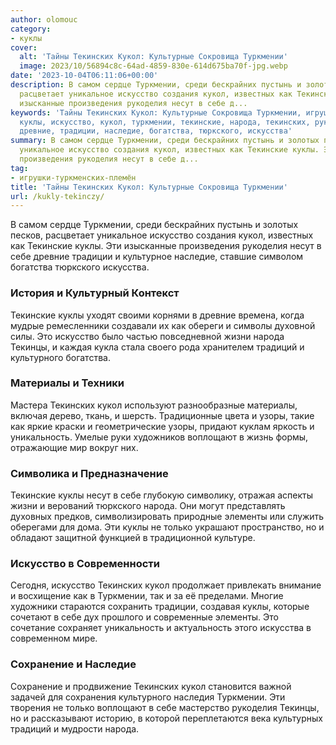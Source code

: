 ```yaml
---
author: olomouc
category:
- куклы
cover:
  alt: 'Тайны Текинских Кукол: Культурные Сокровища Туркмении'
  image: 2023/10/56894c8c-64ad-4859-830e-614d675ba70f-jpg.webp
date: '2023-10-04T06:11:06+00:00'
description: В самом сердце Туркмении, среди бескрайних пустынь и золотых песков,
  расцветает уникальное искусство создания кукол, известных как Текинские куклы. Эти
  изысканные произведения рукоделия несут в себе д...
keywords: 'Тайны Текинских Кукол: Культурные Сокровища Туркмении, игрушки-туркменских-племён,
  куклы, искусство, кукол, туркмении, текинские, народа, текинских, рукоделия, несут,
  древние, традиции, наследие, богатства, тюркского, искусства'
summary: В самом сердце Туркмении, среди бескрайних пустынь и золотых песков, расцветает
  уникальное искусство создания кукол, известных как Текинские куклы. Эти изысканные
  произведения рукоделия несут в себе д...
tag:
- игрушки-туркменских-племён
title: 'Тайны Текинских Кукол: Культурные Сокровища Туркмении'
url: /kukly-tekinczy/
---
```


В самом сердце Туркмении, среди бескрайних пустынь и золотых песков, расцветает уникальное искусство создания кукол, известных как Текинские куклы. Эти изысканные произведения рукоделия несут в себе древние традиции и культурное наследие, ставшие символом богатства тюркского искусства.

### История и Культурный Контекст

Текинские куклы уходят своими корнями в древние времена, когда мудрые ремесленники создавали их как обереги и символы духовной силы. Это искусство было частью повседневной жизни народа Текинцы, и каждая кукла стала своего рода хранителем традиций и культурного богатства.

### Материалы и Техники

Мастера Текинских кукол используют разнообразные материалы, включая дерево, ткань, и шерсть. Традиционные цвета и узоры, такие как яркие краски и геометрические узоры, придают куклам яркость и уникальность. Умелые руки художников воплощают в жизнь формы, отражающие мир вокруг них.

### Символика и Предназначение

Текинские куклы несут в себе глубокую символику, отражая аспекты жизни и верований тюркского народа. Они могут представлять духовных предков, символизировать природные элементы или служить оберегами для дома. Эти куклы не только украшают пространство, но и обладают защитной функцией в традиционной культуре.

### Искусство в Современности

Сегодня, искусство Текинских кукол продолжает привлекать внимание и восхищение как в Туркмении, так и за её пределами. Многие художники стараются сохранить традиции, создавая куклы, которые сочетают в себе дух прошлого и современные элементы. Это сочетание сохраняет уникальность и актуальность этого искусства в современном мире.

### Сохранение и Наследие

Сохранение и продвижение Текинских кукол становится важной задачей для сохранения культурного наследия Туркмении. Эти творения не только воплощают в себе мастерство рукоделия Текинцы, но и рассказывают историю, в которой переплетаются века культурных традиций и мудрости народа.